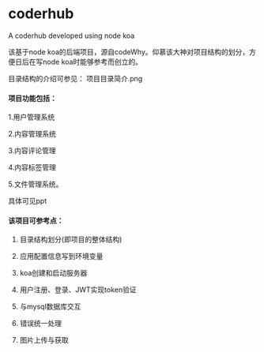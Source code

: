 # coderhub
A coderhub developed using node koa

该基于node koa的后端项目，源自codeWhy。仰慕该大神对项目结构的划分，方便日后在写node koa时能够参考而创立的。

目录结构的介绍可参见： 项目目录简介.png

#### 项目功能包括：

1.用户管理系统

2.内容管理系统

3.内容评论管理

4.内容标签管理

5.文件管理系统。

具体可见ppt



#### 该项目可参考点：

1. 目录结构划分(即项目的整体结构)

2. 应用配置信息写到环境变量

3. koa创建和启动服务器

4. 用户注册、登录、JWT实现token验证

5. 与mysql数据库交互

6. 错误统一处理

7. 图片上传与获取





